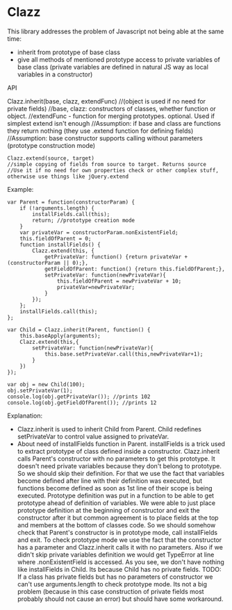 Clazz
=====

This library addresses the problem of Javascript not being able at the same time:
- inherit from prototype of base class
- give all methods of mentioned prototype access to private variables of base class (private variables are defined in natural JS way as local variables in a constructor)

API

   Clazz.inherit(base, clazz, extendFunc)
   //(object is used if no need for private fields)
   //base, clazz: constructors of classes, whether function or object.
   //extendFunc - function for merging prototypes. optional. Used if simplest extend isn't enough
   //Assumption: if base and class are functions they return nothing (they use .extend function for defining fields)
   //Assumption: base constructor supports calling without parameters (prototype construction mode)

    Clazz.extend(source, target)
    //simple copying of fields from source to target. Returns source
    //Use it if no need for own properties check or other complex stuff, otherwise use things like jQuery.extend

Example:

    var Parent = function(constructorParam) {
        if (!arguments.length) {
            installFields.call(this);
            return; //prototype creation mode
        }
        var privateVar = constructorParam.nonExistentField;
        this.fieldOfParent = 0;
        function installFields() {
            Clazz.extend(this, {
                getPrivateVar: function() {return privateVar + (constructorParam || 0);},
                getFieldOfParent: function() {return this.fieldOfParent;},
                setPrivateVar: function(newPrivateVar){
                    this.fieldOfParent = newPrivateVar + 10;
                    privateVar=newPrivateVar;
                }
            });
        };
        installFields.call(this);
    };

    var Child = Clazz.inherit(Parent, function() {
        this.baseApply(arguments);
        Clazz.extend(this,{
            setPrivateVar: function(newPrivateVar){
                this.base.setPrivateVar.call(this,newPrivateVar+1);
            }
        })
    });

    var obj = new Child(100);
    obj.setPrivateVar(1);
    console.log(obj.getPrivateVar()); //prints 102
    console.log(obj.getFieldOfParent()); //prints 12

Explanation:
- Clazz.inherit is used to inherit Child from Parent. Child redefines setPrivateVar to control value assigned to privateVar.
- About need of installFields function in Parent. installFields is a trick used to extract prototype of class defined
 inside a constructor.
Clazz.inherit calls Parent's constructor with no parameters to get this prototype. It doesn't need private variables because
they don't belong to prototype. So we should skip their definition. For that we use the fact that variables become defined
after line with their definition was executed, but functions become defined as soon as 1st line of their scope is being
executed. Prototype definition was put in a function to be able to get prototype ahead of definition of variables. We were
able to just place prototype definition at the beginning of constructor and exit the constructor after it but common
agreement is to place fields at the top and members at the bottom of classes code.
So we should somehow check that Parent's constructor is in prototype mode, call installFields and exit. To check prototype
mode we use the fact that the constructor has a parameter and Clazz.inherit calls it with no parameters.
Also if we didn't skip private variables definition we would get TypeError at line where .nonExistentField is accessed.
As you see, we don't have nothing like installFields in Child. Its because Child has no private fields.
TODO:
If a class has private fields but has no parameters of constructor we can't use arguments.length to check prototype mode.
Its not a big problem (because in this case construction of private fields most probably should not cause an error) but should
have some workaround.